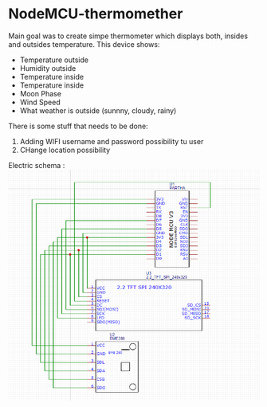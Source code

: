 # NodeMCU-thermomether

Main goal was to create simpe thermometer which displays both, insides and outsides temperature. This device shows:
* Temperature outside
* Humidity outside
* Temperature inside
* Temperature inside
* Moon Phase
* Wind Speed
* What weather is outside (sunnny, cloudy, rainy)

There is some stuff that needs to be done:
1. Adding WIFI username and password possibility tu user
2. CHange location possibility

Electric schema :
![Electric schema](Schema.png)

